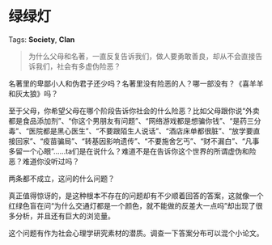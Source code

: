 # 绿绿灯

Tags: **Society**, **Clan**

> 为什么父母和名著，一直反复告诉我们，做人要勇敢善良，却从不会直接告诉我们，社会有多虚伪险恶？



名著里的卑鄙小人和伪君子还少吗？名著里没有险恶的人？哪一部没有？《喜羊羊和灰太狼》吗？

至于父母，你希望父母在哪个阶段告诉你社会的什么险恶？比如父母跟你说“外卖都是食品添加剂”、“你这个男朋友有问题”、“网络游戏都是想骗你钱”、“是药三分毒”、“医院都是黑心医生”、“不要跟陌生人说话”、“酒店床单都很脏”、“放学要直接回家”、“疫苗骗局”、“转基因影响遗传”、“不要施舍乞丐”、“财不漏白”、“凡事多留一个心眼”……ta们是在说什么？难道不是在告诉你这个世界的所谓虚伪和险恶？难道你没听过吗？

两条都不成立，这问的什么问题？

真正值得惊讶的，是这种根本不存在的问题却有不少顺着回答的答案，这就像一个红绿色盲在问“为什么交通灯都是一个颜色，就不能做的反差大一点吗”却出现了很多分析，并且还有巨大的浏览量。

这个问题有作为社会心理学研究素材的潜质。调查一下答案分布可以混个小论文。



